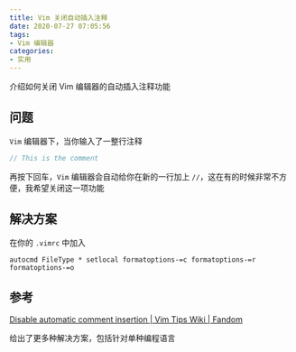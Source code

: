 ```yaml
---
title: Vim 关闭自动插入注释
date: 2020-07-27 07:05:56
tags:
- Vim 编辑器
categories:
- 实用
---
```


介绍如何关闭 Vim 编辑器的自动插入注释功能

<!--more-->

## 问题

`Vim` 编辑器下，当你输入了一整行注释

```c++
// This is the comment
```

再按下回车，`Vim` 编辑器会自动给你在新的一行加上 `//`，这在有的时候非常不方便，我希望关闭这一项功能

## 解决方案

在你的 `.vimrc` 中加入

```vim script
autocmd FileType * setlocal formatoptions-=c formatoptions-=r formatoptions-=o
```

## 参考

[Disable automatic comment insertion | Vim Tips Wiki | Fandom](https://vim.fandom.com/wiki/Disable_automatic_comment_insertion)

给出了更多种解决方案，包括针对单种编程语言
